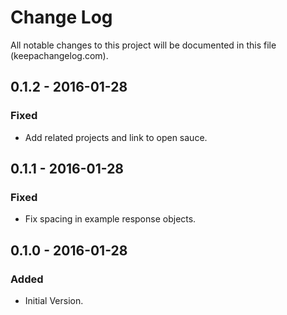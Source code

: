 # Change Log
All notable changes to this project will be documented in this file (keepachangelog.com).

## 0.1.2 - 2016-01-28
### Fixed
- Add related projects and link to open sauce.

## 0.1.1 - 2016-01-28
### Fixed
- Fix spacing in example response objects.

## 0.1.0 - 2016-01-28
### Added
- Initial Version.

